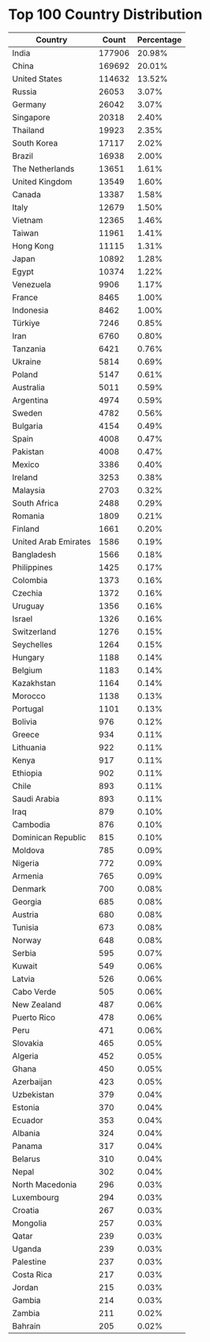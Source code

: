 # Top 100 Country Distribution
| Country | Count | Percentage |
|----|----|----|
| India | 177906 | 20.98% |
| China | 169692 | 20.01% |
| United States | 114632 | 13.52% |
| Russia | 26053 | 3.07% |
| Germany | 26042 | 3.07% |
| Singapore | 20318 | 2.40% |
| Thailand | 19923 | 2.35% |
| South Korea | 17117 | 2.02% |
| Brazil | 16938 | 2.00% |
| The Netherlands | 13651 | 1.61% |
| United Kingdom | 13549 | 1.60% |
| Canada | 13387 | 1.58% |
| Italy | 12679 | 1.50% |
| Vietnam | 12365 | 1.46% |
| Taiwan | 11961 | 1.41% |
| Hong Kong | 11115 | 1.31% |
| Japan | 10892 | 1.28% |
| Egypt | 10374 | 1.22% |
| Venezuela | 9906 | 1.17% |
| France | 8465 | 1.00% |
| Indonesia | 8462 | 1.00% |
| Türkiye | 7246 | 0.85% |
| Iran | 6760 | 0.80% |
| Tanzania | 6421 | 0.76% |
| Ukraine | 5814 | 0.69% |
| Poland | 5147 | 0.61% |
| Australia | 5011 | 0.59% |
| Argentina | 4974 | 0.59% |
| Sweden | 4782 | 0.56% |
| Bulgaria | 4154 | 0.49% |
| Spain | 4008 | 0.47% |
| Pakistan | 4008 | 0.47% |
| Mexico | 3386 | 0.40% |
| Ireland | 3253 | 0.38% |
| Malaysia | 2703 | 0.32% |
| South Africa | 2488 | 0.29% |
| Romania | 1809 | 0.21% |
| Finland | 1661 | 0.20% |
| United Arab Emirates | 1586 | 0.19% |
| Bangladesh | 1566 | 0.18% |
| Philippines | 1425 | 0.17% |
| Colombia | 1373 | 0.16% |
| Czechia | 1372 | 0.16% |
| Uruguay | 1356 | 0.16% |
| Israel | 1326 | 0.16% |
| Switzerland | 1276 | 0.15% |
| Seychelles | 1264 | 0.15% |
| Hungary | 1188 | 0.14% |
| Belgium | 1183 | 0.14% |
| Kazakhstan | 1164 | 0.14% |
| Morocco | 1138 | 0.13% |
| Portugal | 1101 | 0.13% |
| Bolivia | 976 | 0.12% |
| Greece | 934 | 0.11% |
| Lithuania | 922 | 0.11% |
| Kenya | 917 | 0.11% |
| Ethiopia | 902 | 0.11% |
| Chile | 893 | 0.11% |
| Saudi Arabia | 893 | 0.11% |
| Iraq | 879 | 0.10% |
| Cambodia | 876 | 0.10% |
| Dominican Republic | 815 | 0.10% |
| Moldova | 785 | 0.09% |
| Nigeria | 772 | 0.09% |
| Armenia | 765 | 0.09% |
| Denmark | 700 | 0.08% |
| Georgia | 685 | 0.08% |
| Austria | 680 | 0.08% |
| Tunisia | 673 | 0.08% |
| Norway | 648 | 0.08% |
| Serbia | 595 | 0.07% |
| Kuwait | 549 | 0.06% |
| Latvia | 526 | 0.06% |
| Cabo Verde | 505 | 0.06% |
| New Zealand | 487 | 0.06% |
| Puerto Rico | 478 | 0.06% |
| Peru | 471 | 0.06% |
| Slovakia | 465 | 0.05% |
| Algeria | 452 | 0.05% |
| Ghana | 450 | 0.05% |
| Azerbaijan | 423 | 0.05% |
| Uzbekistan | 379 | 0.04% |
| Estonia | 370 | 0.04% |
| Ecuador | 353 | 0.04% |
| Albania | 324 | 0.04% |
| Panama | 317 | 0.04% |
| Belarus | 310 | 0.04% |
| Nepal | 302 | 0.04% |
| North Macedonia | 296 | 0.03% |
| Luxembourg | 294 | 0.03% |
| Croatia | 267 | 0.03% |
| Mongolia | 257 | 0.03% |
| Qatar | 239 | 0.03% |
| Uganda | 239 | 0.03% |
| Palestine | 237 | 0.03% |
| Costa Rica | 217 | 0.03% |
| Jordan | 215 | 0.03% |
| Gambia | 214 | 0.03% |
| Zambia | 211 | 0.02% |
| Bahrain | 205 | 0.02% |
